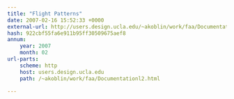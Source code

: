 ```yaml
---
title: "Flight Patterns"
date: 2007-02-16 15:52:33 +0000
external-url: http://users.design.ucla.edu/~akoblin/work/faa/Documentationl2.html
hash: 922cbf55fa6e911b95ff30509675aef8
annum:
    year: 2007
    month: 02
url-parts:
    scheme: http
    host: users.design.ucla.edu
    path: /~akoblin/work/faa/Documentationl2.html

---
```



